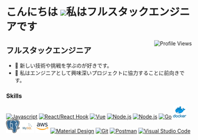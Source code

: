 こんにちは ![](https://user-images.githubusercontent.com/18350557/176309783-0785949b-9127-417c-8b55-ab5a4333674e.gif)私はフルスタックエンジニアです
============================================================================================================================
<img src="https://komarev.com/ghpvc/?username=epitt92&label=PROFILE+VIEWS" alt="Profile Views" align="right">

フルスタックエンジニア
-----------------

* 🧠  新しい技術や挑戦を学ぶのが好きです。
* 🤝  私はエンジニアとして興味深いプロジェクトに協力することに前向きです。

### Skills

<p align="left">
<a href="#" target="_blank" rel="noreferrer"><img src="https://raw.githubusercontent.com/danielcranney/readme-generator/main/public/icons/skills/javascript-colored.svg" width="36" height="36" alt="Javascript" /></a>
<a href="#" target="_blank" rel="noreferrer"><img src="https://raw.githubusercontent.com/danielcranney/readme-generator/main/public/icons/skills/react-colored.svg" width="36" height="36" alt="React/React Hook" /></a>
<a href="#" target="_blank" rel="noreferrer"><img src="https://raw.githubusercontent.com/danielcranney/readme-generator/main/public/icons/skills/vuejs-colored.svg" width="36" height="36" alt="Vue" /></a>
<a href="#" target="_blank" rel="noreferrer"><img src="https://raw.githubusercontent.com/danielcranney/readme-generator/main/public/icons/skills/nodejs-colored.svg" width="36" height="36" alt="Node.js" /></a>
  <a href="#" target="_blank" rel="noreferrer"><img src="https://raw.githubusercontent.com/danielcranney/readme-generator/main/public/icons/skills/php-colored.svg" width="36" height="36" alt="Node.js" /></a>
<a href="#" target="_blank" rel="noreferrer"><img src="https://camo.githubusercontent.com/986d3fca196ad0a51e3a269e90a65109ca59a252b99cb8670f4883d07568ce2e/68747470733a2f2f63646e2e6a7364656c6976722e6e65742f6e706d2f73696d706c652d69636f6e734076332f69636f6e732f676f2e737667" width="36" height="36" alt="Go" /></a>
<a href="#" target="_blank" rel="noreferrer"><img src="https://raw.githubusercontent.com/github/explore/80688e429a7d4ef2fca1e82350fe8e3517d3494d/topics/docker/docker.png" width="36" height="36" alt="Docker" /></a>
  <a href="#" target="_blank" rel="noreferrer"><img src="https://raw.githubusercontent.com/github/explore/80688e429a7d4ef2fca1e82350fe8e3517d3494d/topics/postgresql/postgresql.png" width="36" height="36" alt="Postgres" /></a>
   <a href="#" target="_blank" rel="noreferrer"><img src="https://raw.githubusercontent.com/github/explore/80688e429a7d4ef2fca1e82350fe8e3517d3494d/topics/mysql/mysql.png" width="36" height="36" alt="mysql" /></a>
   <a href="#" target="_blank" rel="noreferrer"><img src="https://raw.githubusercontent.com/github/explore/fbceb94436312b6dacde68d122a5b9c7d11f9524/topics/aws/aws.png" width="36" height="36" alt="AWS" /></a>
<a href="#"><img alt="Material Design" src="https://img.shields.io/badge/Material%20Design-0081CB.svg?logo=material-design&logoColor=white" width="36" height="36"></a>
<a href="#"><img alt="Git" src="https://img.shields.io/badge/Git-F05033.svg?logo=git&logoColor=white" width="36" height="36"></a>
<a href="#"><img alt="Postman" src="https://img.shields.io/badge/Postman-FF6C37?logo=postman&logoColor=white" width="36" height="36"></a>
<a href="#"><img alt="Visual Studio Code" src="https://img.shields.io/badge/Visual%20Studio%20Code-0078d7.svg?logo=visual-studio-code&logoColor=white" width="36" height="36"></a>

